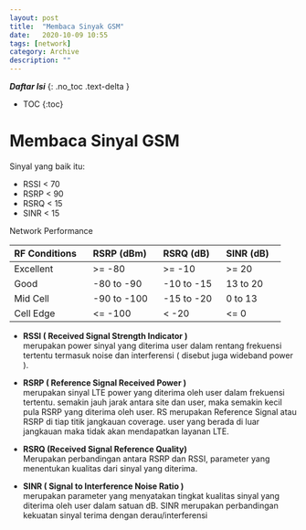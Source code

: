 ```yaml
---
layout: post
title:  "Membaca Sinyak GSM"
date:   2020-10-09 10:55
tags: [network]
category: Archive
description: ""
---
```


***Daftar Isi***
{: .no_toc .text-delta }

- TOC
{:toc}

# Membaca Sinyal GSM
Sinyal yang baik itu:<br>
* RSSI < 70
* RSRP < 90
* RSRQ < 15
* SINR < 15

Network Performance

| RF Conditions&nbsp;&nbsp;&nbsp; | RSRP (dBm)&nbsp;&nbsp;&nbsp; | RSRQ (dB)&nbsp;&nbsp;&nbsp; | SINR (dB)&nbsp;&nbsp;&nbsp; |
| :--- | :--- | :--- | :--- |
| Excellent | >= -80 | >= -10 | >= 20 |
| Good | -80 to -90 | -10 to -15  | 13 to 20 |
| Mid Cell | -90 to -100 | -15 to -20 | 0 to 13 |
| Cell Edge | <= -100 | < -20 | <= 0 |



* **RSSI ( Received Signal Strength Indicator )**<br>
merupakan power sinyal yang diterima user dalam rentang frekuensi tertentu termasuk noise dan interferensi ( disebut juga wideband power ).

* **RSRP ( Reference Signal Received Power )**<br>
merupakan sinyal LTE power yang diterima oleh user dalam frekuensi tertentu. semakin jauh jarak antara site dan user, maka semakin kecil pula RSRP yang diterima oleh user. RS merupakan Reference Signal atau RSRP di tiap titik jangkauan coverage. user yang berada di luar jangkauan maka tidak akan mendapatkan layanan LTE.

* **RSRQ (Received Signal Reference Quality)** <br>
Merupakan perbandingan antara RSRP dan RSSI, parameter yang menentukan kualitas dari sinyal yang diterima.

* **SINR ( Signal to Interference Noise Ratio )**<br>
merupakan parameter yang menyatakan tingkat kualitas sinyal yang diterima oleh user dalam satuan dB.  SINR merupakan perbandingan kekuatan sinyal terima dengan derau/interferensi
